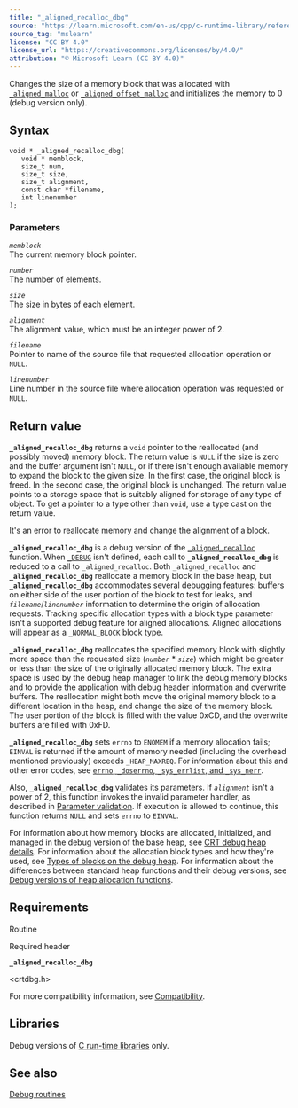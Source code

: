 ```yaml
---
title: "_aligned_recalloc_dbg"
source: "https://learn.microsoft.com/en-us/cpp/c-runtime-library/reference/aligned-recalloc-dbg?view=msvc-170"
source_tag: "mslearn"
license: "CC BY 4.0"
license_url: "https://creativecommons.org/licenses/by/4.0/"
attribution: "© Microsoft Learn (CC BY 4.0)"
---
```

Changes the size of a memory block that was allocated with [`_aligned_malloc`](https://learn.microsoft.com/en-us/cpp/c-runtime-library/reference/aligned-malloc?view=msvc-170) or [`_aligned_offset_malloc`](https://learn.microsoft.com/en-us/cpp/c-runtime-library/reference/aligned-offset-malloc?view=msvc-170) and initializes the memory to 0 (debug version only).

## Syntax

```
void * _aligned_recalloc_dbg(
   void * memblock,
   size_t num,
   size_t size,
   size_t alignment,
   const char *filename,
   int linenumber
);
```

### Parameters

_`memblock`_  
The current memory block pointer.

_`number`_  
The number of elements.

_`size`_  
The size in bytes of each element.

_`alignment`_  
The alignment value, which must be an integer power of 2.

_`filename`_  
Pointer to name of the source file that requested allocation operation or `NULL`.

_`linenumber`_  
Line number in the source file where allocation operation was requested or `NULL`.

## Return value

**`_aligned_recalloc_dbg`** returns a `void` pointer to the reallocated (and possibly moved) memory block. The return value is `NULL` if the size is zero and the buffer argument isn't `NULL`, or if there isn't enough available memory to expand the block to the given size. In the first case, the original block is freed. In the second case, the original block is unchanged. The return value points to a storage space that is suitably aligned for storage of any type of object. To get a pointer to a type other than `void`, use a type cast on the return value.

It's an error to reallocate memory and change the alignment of a block.

**`_aligned_recalloc_dbg`** is a debug version of the [`_aligned_recalloc`](https://learn.microsoft.com/en-us/cpp/c-runtime-library/reference/aligned-recalloc?view=msvc-170) function. When [`_DEBUG`](https://learn.microsoft.com/en-us/cpp/c-runtime-library/debug?view=msvc-170) isn't defined, each call to **`_aligned_recalloc_dbg`** is reduced to a call to `_aligned_recalloc`. Both `_aligned_recalloc` and **`_aligned_recalloc_dbg`** reallocate a memory block in the base heap, but **`_aligned_recalloc_dbg`** accommodates several debugging features: buffers on either side of the user portion of the block to test for leaks, and _`filename`_/_`linenumber`_ information to determine the origin of allocation requests. Tracking specific allocation types with a block type parameter isn't a supported debug feature for aligned allocations. Aligned allocations will appear as a `_NORMAL_BLOCK` block type.

**`_aligned_recalloc_dbg`** reallocates the specified memory block with slightly more space than the requested size (_`number`_ \* _`size`_) which might be greater or less than the size of the originally allocated memory block. The extra space is used by the debug heap manager to link the debug memory blocks and to provide the application with debug header information and overwrite buffers. The reallocation might both move the original memory block to a different location in the heap, and change the size of the memory block. The user portion of the block is filled with the value 0xCD, and the overwrite buffers are filled with 0xFD.

**`_aligned_recalloc_dbg`** sets `errno` to `ENOMEM` if a memory allocation fails; `EINVAL` is returned if the amount of memory needed (including the overhead mentioned previously) exceeds `_HEAP_MAXREQ`. For information about this and other error codes, see [`errno`, `_doserrno`, `_sys_errlist`, and `_sys_nerr`](https://learn.microsoft.com/en-us/cpp/c-runtime-library/errno-doserrno-sys-errlist-and-sys-nerr?view=msvc-170).

Also, **`_aligned_recalloc_dbg`** validates its parameters. If _`alignment`_ isn't a power of 2, this function invokes the invalid parameter handler, as described in [Parameter validation](https://learn.microsoft.com/en-us/cpp/c-runtime-library/parameter-validation?view=msvc-170). If execution is allowed to continue, this function returns `NULL` and sets `errno` to `EINVAL`.

For information about how memory blocks are allocated, initialized, and managed in the debug version of the base heap, see [CRT debug heap details](https://learn.microsoft.com/en-us/cpp/c-runtime-library/crt-debug-heap-details?view=msvc-170). For information about the allocation block types and how they're used, see [Types of blocks on the debug heap](https://learn.microsoft.com/en-us/cpp/c-runtime-library/crt-debug-heap-details?view=msvc-170#types-of-blocks-on-the-debug-heap). For information about the differences between standard heap functions and their debug versions, see [Debug versions of heap allocation functions](https://learn.microsoft.com/en-us/cpp/c-runtime-library/debug-versions-of-heap-allocation-functions?view=msvc-170).

## Requirements

Routine

Required header

**`_aligned_recalloc_dbg`**

<crtdbg.h>

For more compatibility information, see [Compatibility](https://learn.microsoft.com/en-us/cpp/c-runtime-library/compatibility?view=msvc-170).

## Libraries

Debug versions of [C run-time libraries](https://learn.microsoft.com/en-us/cpp/c-runtime-library/crt-library-features?view=msvc-170) only.

## See also

[Debug routines](https://learn.microsoft.com/en-us/cpp/c-runtime-library/debug-routines?view=msvc-170)
